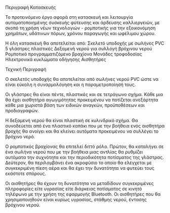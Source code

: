 Περιγραφή Κατασκευής

Το προτεινόμενο έργο αφορά στη κατασκευή και λειτουργία αυτοματοποιημένης συσκευής φύτευσης και άρδευσης  καλλιεργειών, με σκοπό τη χρήση
νέων τεχνολογιών - ρομποτικής για την εξοικονόμηση χρημάτων, υδάτινων πόρων, χρόνου παραγωγής και ωφέλιμου χώρου.

Η όλη κατασκευή θα αποτελείται από:
Σκελετό υποδοχής με σωλήνες PVC
5 γλάστρες πλαστικές
Δεξαμενή νερού για συλλογή βρόχινου νερού
Ρομποτικό προγραμματιζόμενο βραχίονα
Μονάδες τροφοδοσίας
Ηλεκτρονικά κυκλώματα οδήγησης
Αισθητήρες

Τεχνική Περιγραφή 

Ο σκελετός υποδοχής θα αποτελείται από σωλήνες νερού PVC ώστε να είναι εύκολη η συναρμολόγηση και  η παραμετροποίησή τους.

Οι γλάστρες θα είναι πέντε, πλαστικές και σε τετράγωνο σχήμα. Κάθε μια θα έχει αισθητήρα αγωγιμότητας προκειμένου να ποτίζεται 
ανεξάρτητα κάθε μια χωριστά βάση των ειδικών αναγκών, προϋποθέσεων και προδιαγραφών.

Η δεξαμενή νερού θα είναι πλαστική σε κυλινδρικό σχήμα. Θα συνοδεύεται από ένα πλαστικό καπάκι που με την βοήθεια ενός αισθητήρα
βροχής θα ανοίγει και θα κλείνει αυτόματα προκειμένου να συλλέγει το βρόχινο νερό.

Ο ρομποτικός βραχίονας θα επιτελεί διττό ρόλο. Πρώτον, θα καταλήγει σε ένα σωλήνα νερού που με την βοήθεια μιας αντλίας θα ρυθμίζει
αυτόματα την συχνότητα και την περιοδικότητα ποτίσματος της γλάστρας. Δεύτερον, θα περιλαμβάνει ένα ακροφύσιο το οποίο θα ελέγχεται
με συγκεκριμένη πίεση αέρα και θα έχει την δυνατότητα να φυτεύει τους εκάστοτε σπόρους.

Οι αισθητήρες θα έχουν τη δυνατότητα να μεταδίδουν συγκεκριμένες πληροφορίες είτε υγρασίας είτε διάρκειας ποτίσματος σε κινητό τηλέφωνο
με την χρήση της εφαρμογής Bluetooth. Οι αισθητήρες που θα χρησιμοποιηθούν είναι κυρίως υγρασίας, στάθμης νερού, έντασης βρόχινου νερού.
